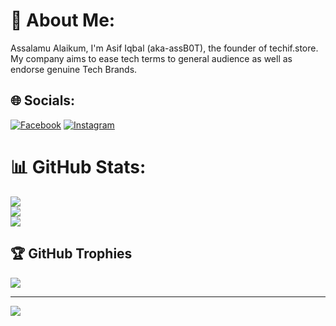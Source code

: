 # 💫 About Me:
Assalamu Alaikum, I'm Asif Iqbal (aka-assB0T), the founder of techif.store. My company aims to ease tech terms to general audience as well as endorse genuine Tech Brands.


## 🌐 Socials:
[![Facebook](https://img.shields.io/badge/Facebook-%231877F2.svg?logo=Facebook&logoColor=white)](https://facebook.com/asifiqbal002) [![Instagram](https://img.shields.io/badge/Instagram-%23E4405F.svg?logo=Instagram&logoColor=white)](https://instagram.com/___a_s_u____) 
# 📊 GitHub Stats:
![](https://github-readme-stats.vercel.app/api?username=aka-assB0T&theme=dark&hide_border=false&include_all_commits=true&count_private=false)<br/>
![](https://github-readme-streak-stats.herokuapp.com/?user=aka-assB0T&theme=dark&hide_border=false)<br/>
![](https://github-readme-stats.vercel.app/api/top-langs/?username=aka-assB0T&theme=dark&hide_border=false&include_all_commits=true&count_private=false&layout=compact)

## 🏆 GitHub Trophies
![](https://github-profile-trophy.vercel.app/?username=aka-assB0T&theme=radical&no-frame=false&no-bg=true&margin-w=4)

---
[![](https://visitcount.itsvg.in/api?id=aka-assB0T&icon=0&color=0)](https://visitcount.itsvg.in)

<!-- Proudly created with GPRM ( https://gprm.itsvg.in ) -->
